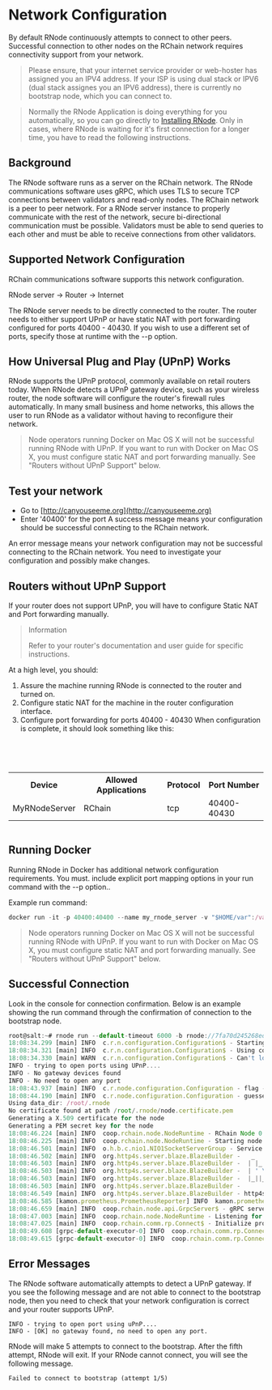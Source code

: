 # Network Configuration

By default RNode continuously attempts to connect to other peers. Successful connection to other nodes on the RChain network requires connectivity support from your network.

> Please ensure, that your internet service provider or web-hoster has assigned you an IPV4 address. If your ISP is using dual stack or IPV6 (dual stack assignes you an IPV6 address), there is currently no bootstrap node, which you can connect to.

> Normally the RNode Application is doing everything for you automatically, so you can go directly to [Installing RNode](/docs/installing-rnode). Only in cases, where RNode is waiting for it's first connection for a longer time, you have to read the following instructions.

## Background

The RNode software runs as a server on the RChain network. The RNode communications software uses gRPC, which uses TLS to secure TCP connections between validators and read-only nodes. The RChain network is a peer to peer network. For a RNode server instance to properly communicate with the rest of the network, secure bi-directional communication must be possible. Validators must be able to send queries to each other and must be able to receive connections from other validators.

## Supported Network Configuration

RChain communications software supports this network configuration.

RNode server → Router → Internet

The RNode server needs to be directly connected to the router. The router needs to either support UPnP or have static NAT with port forwarding configured for ports 40400 - 40430. If you wish to use a different set of ports, specify those at runtime with the --p option.

## How Universal Plug and Play (UPnP) Works

RNode supports the UPnP protocol, commonly available on retail routers today. When RNode detects a UPnP gateway device, such as your wireless router, the node software will configure the router's firewall rules automatically. In many small business and home networks, this allows the user to run RNode as a validator without having to reconfigure their network.

> Node operators running Docker on Mac OS X will not be successful running RNode with UPnP. If you want to run with Docker on Mac OS X, you must configure static NAT and port forwarding manually. See "Routers without UPnP Support" below.

## Test your network

- Go to [http://canyouseeme.org](http://canyouseeme.org)
- Enter '40400' for the port
  A success message means your configuration should be successful connecting to the RChain network.

An error message means your network configuration may not be successful connecting to the RChain network. You need to investigate your configuration and possibly make changes.

## Routers without UPnP Support

If your router does not support UPnP, you will have to configure Static NAT and Port forwarding manually.

> Information
>
> Refer to your router's documentation and user guide for specific instructions.

At a high level, you should:

1. Assure the machine running RNode is connected to the router and turned on.
2. Configure static NAT for the machine in the router configuration interface.
3. Configure port forwarding for ports 40400 - 40430
   When configuration is complete, it should look something like this:

<br><br/>

<div style='overflow-x:auto'>
<table>
  <tr>
    <th>Device</th>
    <th>Allowed Applications </th>
    <th>Protocol</th>
    <th>Port Number</th>
  </tr>
  <tr>
    <td>MyRNodeServer</td>
    <td>RChain</td>
    <td>tcp</td>
    <td>40400-40430</td>
  </tr>
</table>
</div>

## Running Docker

Running RNode in Docker has additional network configuration requirements. You must. include explicit port mapping options in your run command with the --p option..

Example run command:

```javascript
docker run -it -p 40400:40400 --name my_rnode_server -v "$HOME/var":/var rchain/rnode:latest run --default-timeout 6000 --no-upnp -b rnode://address_of_bootstrap_node
```

> Node operators running Docker on Mac OS X will not be successful running RNode with UPnP. If you want to run with Docker on Mac OS X, you must configure static NAT and port forwarding manually. See "Routers without UPnP Support" below.

## Successful Connection

Look in the console for connection confirmation. Below is an example showing the run command through the confirmation of connection to the bootstrap node.

```javascript
root@salt:~# rnode run --default-timeout 6000 -b rnode://7fa70d245268ed19253f18c802fccd22668a0211@52.119.8.68:40400 --validator-private-key d19bab22bed4d72422e5ae2dc37982635e1d894f5a63dc4f790836a86a05b7ba
18:08:34.299 [main] INFO  c.r.n.configuration.Configuration$ - Starting with profile default
18:08:34.321 [main] INFO  c.r.n.configuration.Configuration$ - Using configuration file: /root/.rnode/rnode.toml
18:08:34.330 [main] WARN  c.r.n.configuration.Configuration$ - Can't load the configuration file: File /root/.rnode/rnode.toml not found
INFO - trying to open ports using UPnP....
INFO - No gateway devices found
INFO - No need to open any port
18:08:43.937 [main] INFO  c.r.node.configuration.Configuration - flag --host was not provided, guessing your external IP address
18:08:44.190 [main] INFO  c.r.node.configuration.Configuration - guessed 52.119.8.64 from source: AmazonAWS service
Using data_dir: /root/.rnode
No certificate found at path /root/.rnode/node.certificate.pem
Generating a X.509 certificate for the node
Generating a PEM secret key for the node
18:08:46.224 [main] INFO  coop.rchain.node.NodeRuntime - RChain Node 0.6.1 (acde1c1a2bc983838a38118653905b0c85ab9c58)
18:08:46.225 [main] INFO  coop.rchain.node.NodeRuntime - Starting node that will bootstrap from rnode://7fa70d245268ed19253f18c802fccd22668a0211@52.119.8.68:40400
18:08:46.501 [main] INFO  o.h.b.c.nio1.NIO1SocketServerGroup - Service bound to address /127.0.0.1:40402
18:08:46.502 [main] INFO  org.http4s.server.blaze.BlazeBuilder -   _   _   _        _ _
18:08:46.503 [main] INFO  org.http4s.server.blaze.BlazeBuilder -  | |_| |_| |_ _ __| | | ___
18:08:46.503 [main] INFO  org.http4s.server.blaze.BlazeBuilder -  | ' \  _|  _| '_ \_  _(_-<
18:08:46.503 [main] INFO  org.http4s.server.blaze.BlazeBuilder -  |_||_\__|\__| .__/ |_|/__/
18:08:46.503 [main] INFO  org.http4s.server.blaze.BlazeBuilder -              |_|
18:08:46.549 [main] INFO  org.http4s.server.blaze.BlazeBuilder - http4s v0.18.0 on blaze v0.12.11 started at http://127.0.0.1:40402/
18:08:46.585 [kamon.prometheus.PrometheusReporter] INFO  kamon.prometheus.PrometheusReporter - Started the embedded HTTP server on http://0.0.0.0:40403
18:08:46.659 [main] INFO  coop.rchain.node.api.GrpcServer$ - gRPC server started, listening on
18:08:47.003 [main] INFO  coop.rchain.node.NodeRuntime - Listening for traffic on rnode://d533e024910f1c4c57eae88c0945a29fdc2ada6a@52.119.8.64:40400.
18:08:47.025 [main] INFO  coop.rchain.comm.rp.Connect$ - Initialize protocol handshake to rnode://7fa70d245268ed19253f18c802fccd22668a0211@52.119.8.68:40400
18:08:49.608 [grpc-default-executor-0] INFO  coop.rchain.comm.rp.Connect$ - Peers: 1.
18:08:49.615 [grpc-default-executor-0] INFO  coop.rchain.comm.rp.Connect$ - Connected to rnode://7fa70d245268ed19253f18c802fccd22668a0211@52.119.8.68:40400.
```

## Error Messages

The RNode software automatically attempts to detect a UPnP gateway. If you see the following message and are not able to connect to the bootstrap node, then you need to check that your network configuration is correct and your router supports UPnP.

```
INFO - trying to open port using uPnP....
INFO - [OK] no gateway found, no need to open any port.
```

RNode will make 5 attempts to connect to the bootstrap. After the fifth attempt, RNode will exit. If your RNode cannot connect, you will see the following message.

```
Failed to connect to bootstrap (attempt 1/5)
```
